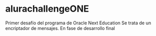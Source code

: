 # alurachallengeONE
Primer desafío del programa de Oracle Next Education
Se trata de un encriptador de mensajes.
En fase de desarrollo final
